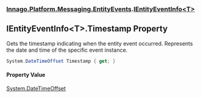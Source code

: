 ### [Innago\.Platform\.Messaging\.EntityEvents](../index.md 'Innago\.Platform\.Messaging\.EntityEvents').[IEntityEventInfo&lt;T&gt;](index.md 'Innago\.Platform\.Messaging\.EntityEvents\.IEntityEventInfo\<T\>')

## IEntityEventInfo\<T\>\.Timestamp Property

Gets the timestamp indicating when the entity event occurred\.
Represents the date and time of the specific event instance\.

```csharp
System.DateTimeOffset Timestamp { get; }
```

#### Property Value
[System\.DateTimeOffset](https://learn.microsoft.com/en-us/dotnet/api/system.datetimeoffset 'System\.DateTimeOffset')